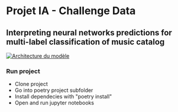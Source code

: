 # Projet IA - Challenge Data
## Interpreting neural networks predictions for multi-label classification of music catalog

[![Architecture du modèle](https://i.postimg.cc/qR5jNzbL/architecture-mod-le-transformer-et-r-servoirs.png)](https://postimg.cc/CBbjtLVB)

### Run project
 - Clone project
 - Go into poetry project subfolder
 - Install dependecies with "poetry install"
 - Open and run jupyter notebooks
